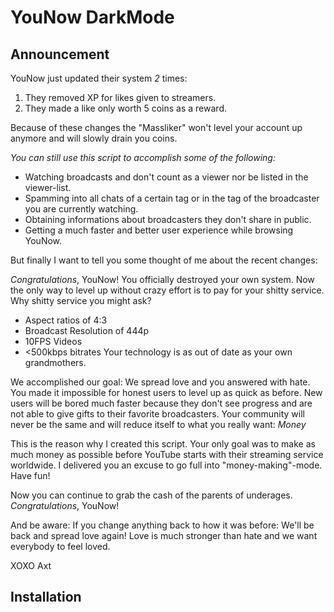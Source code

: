 # YouNow DarkMode

## Announcement

YouNow just updated their system *2* times:
1. They removed XP for likes given to streamers.
2. They made a like only worth 5 coins as a reward.

Because of these changes the "Massliker" won't level your account up anymore and will slowly drain you coins.

*You can still use this script to accomplish some of the following:*
* Watching broadcasts and don't count as a viewer nor be listed in the viewer-list.
* Spamming into all chats of a certain tag or in the tag of the broadcaster you are currently watching.
* Obtaining informations about broadcasters they don't share in public.
* Getting a much faster and better user experience while browsing YouNow.

But finally I want to tell you some thought of me about the recent changes:

*Congratulations*, YouNow! You officially destroyed your own system.
Now the only way to level up without crazy effort is to pay for your shitty service.
Why shitty service you might ask?
* Aspect ratios of 4:3
* Broadcast Resolution of 444p
* 10FPS Videos
* <500kbps bitrates 
Your technology is as out of date as your own grandmothers.

We accomplished our goal: We spread love and you answered with hate.
You made it impossible for honest users to level up as quick as before.
New users will be bored much faster because they don't see progress and are not able to give gifts to their favorite broadcasters.
Your community will never be the same and will reduce itself to what you really want:
*Money*

This is the reason why I created this script.
Your only goal was to make as much money as possible before YouTube starts with their streaming service worldwide.
I delivered you an excuse to go full into "money-making"-mode. Have fun!

Now you can continue to grab the cash of the parents of underages.
*Congratulations*, YouNow!

And be aware: If you change anything back to how it was before: We'll be back and spread love again!
Love is much stronger than hate and we want everybody to feel loved.

XOXO Axt

## Installation

